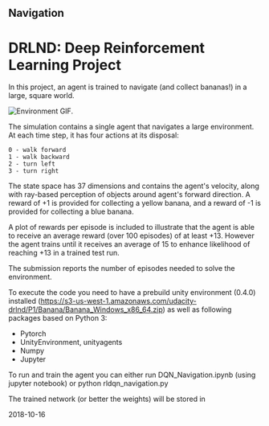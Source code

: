 ## Navigation
# DRLND: Deep Reinforcement Learning Project

In this project, an agent is trained to navigate (and collect bananas!) in a large, square world. 

![Environment GIF.](banana.gif)

The simulation contains a single agent that navigates a large environment. At each time step, it has four actions at its disposal:

    0 - walk forward
    1 - walk backward
    2 - turn left
    3 - turn right

The state space has 37 dimensions and contains the agent's velocity, along with ray-based perception of objects around agent's forward direction. A reward of +1 is provided for collecting a yellow banana, and a reward of -1 is provided for collecting a blue banana.

A plot of rewards per episode is included to illustrate that the agent is able to receive an average reward (over 100 episodes) of at least +13. However the agent trains until it receives an average of 15 to enhance likelihood of reaching +13 in a trained test run.

 The submission reports the number of episodes needed to solve the environment.

To execute the code you need to have a prebuild unity environment (0.4.0) installed (https://s3-us-west-1.amazonaws.com/udacity-drlnd/P1/Banana/Banana_Windows_x86_64.zip) as well as following packages based on Python 3:
 - Pytorch
 - UnityEnvironment, unityagents
 - Numpy
 - Jupyter

To run and train the agent you can either run DQN_Navigation.ipynb (using jupyter notebook) or python rldqn_navigation.py

The trained network (or better the weights) will be stored in

2018-10-16
